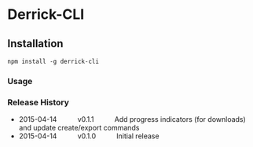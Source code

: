 Derrick-CLI
===========

## Installation

```shell
npm install -g derrick-cli
```

### Usage

### Release History

 * 2015-04-14   v0.1.1   Add progress indicators (for downloads) and update create/export commands
 * 2015-04-14   v0.1.0   Initial release